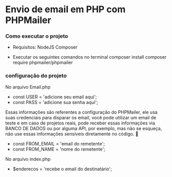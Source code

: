 <h1>Envio de email em PHP com PHPMailer</h1>

<h3>Como executar o projeto</h3>

- Requisitos:
NodeJS
Composer

- Executar os seguintes comandos no terminal
composer install
composer require phpmailer/phpmailer

<h3>configuração do projeto</h3>

No arquivo Email.php
- const USER      = 'adicione seu email aqui';
- const PASS      = 'adicione sua senha aqui';

Essas informações são referentes a configuração do PHPMailer, ele usa suas credenciais para disparar os email, você pode utilizar um email de teste e em caso de projetos reais, pode receber essas informações via BANCO DE DADOS ou por alguma API, por exemplo, mas não se esqueça, não use essas informações sensíveis diretamente no código. 🙂

- const FROM_EMAIL = 'email do remetente';
- const FROM_NAME  = 'nome do remetente';

No arquivo index.php
- $enderecos = 'recebe o email do destinatário';

